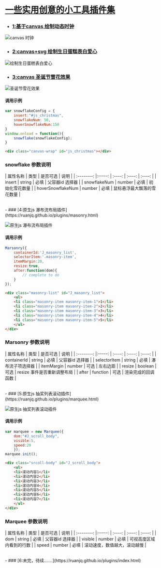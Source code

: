 # [一些实用创意的小工具插件集](https://ruanjq.github.io/plugins/)



- ### [1:基于canvas 绘制动态时钟](https://ruanjq.github.io/plugins/clock.html)

![canvas 时钟](https://raw.githubusercontent.com/ruanjq/plugins/master/images/clock.gif)



- ### [2:canvas+svg 绘制生日蛋糕表白爱心](https://ruanjq.github.io/plugins/birthday.html)

![绘制生日蛋糕表白爱心](https://raw.githubusercontent.com/ruanjq/plugins/master/images/heart.png)




- ### [3:canvas 圣诞节雪花效果](https://ruanjq.github.io/plugins/snowflake.html)

![圣诞节雪花效果](https://raw.githubusercontent.com/ruanjq/plugins/master/images/snowflake.png)
#### 调用示例

```javascript
var snowflakeConfig = {
	insert:"#js_christmas",
	snowflakeNum: 50,
	hoverSnowflakeNum:150
}
window.onload = function(){
	snowflake(snowflakeConfig);
}
```

```html
<div class="canvas-wrap" id="js_christmas"></div>
```

### snowflake 参数说明

| 属性名称        | 类型   |  是否可选  | 说明 | 
| :--------:   |:-----:  | :----:  | :----: | :----: |
| insert      | string   |   必填     | 父容器id 选择器 | 
| snowflakeNum        |   number   |   必填   | 初始化雪花数量 | 
| hoverSnowflakeNum        |    number    |  必填  | 鼠标悬浮最大飘落的雪花数量 |
                    




<br>
- ### [4:原生js 瀑布流布局插件](https://ruanjq.github.io/plugins/masonry.html)

![原生js 瀑布流布局插件](https://raw.githubusercontent.com/ruanjq/plugins/master/images/masonry.png)
#### 调用示例

```javascript
Marsonry({
	containerId:'J_masonry_list',
	selectorItem:'.masonry-item',
	itemMargin:20,
	resize:true,
	after:function(dom){
		// complete to do
	}
});
```
```html
<div class="masonry-list" id="J_masonry_list">
	<ul>
    <li class="masonry-item masonry-item-1">1</li>
    <li class="masonry-item masonry-item-2">2</li>
    <li class="masonry-item masonry-item-3">3</li>
    <li class="masonry-item masonry-item-4">4</li>
    <li class="masonry-item masonry-item-5">5</li>
	</ul>
</div>
```
                    
### Marsonry 参数说明

| 属性名称        | 类型   |  是否可选  | 说明 | 
| :--------:   |:-----:  | :----:  | :----: | :----: |
| containerId      | string   |   必填     | 父容器id 选择器 | 
| selectorItem        |   string   |   必填   | 瀑布流子项选择器 | 
| itemMargin        |    number    |  可选  | 左右边距 |
| resize        |    boolean    |  可选  | resize 事件是否重新调整布局 |
| after        |    function    |  可选  | 渲染完成的回调函数  |
                    


<br>
- ### [5:原生js 抽奖列表滚动插件](https://ruanjq.github.io/plugins/marquee.html)

![原生js 抽奖列表滚动插件](https://raw.githubusercontent.com/ruanjq/plugins/master/images/marquee.gif)

#### 调用示例

```javascript
var marquee = new Marquee({
	dom:"#J_scroll_body",
	visible:5,
	speed:20
	});
marquee.init();
```

```html
<div class="srcoll-body" id="J_scroll_body">
	<ul>
    <li>滚动内容1</li>
    <li>滚动内容2</li>
    <li>滚动内容3</li>
    <li>滚动内容4</li>
    <li>滚动内容5</li>
    <li>滚动内容6</li>
    <li>滚动内容7</li>
	</ul>
</div>
```

### Marquee 参数说明

| 属性名称        | 类型   |  是否可选  | 说明 | 
| :--------:   |:-----:  | :----:  | :----: | :----: |
| dom      | string   |   必填     | 父容器id 选择器 | 
| visible        |   number   |   必填   | 可视高度区域内看到的行数 | 
| speed        |    number    |  必填  | 滚动速度，数值越大，滚动越慢 |
                    


<br>
- ### [6:未完，待续.......](https://ruanjq.github.io/plugins/index.html)




